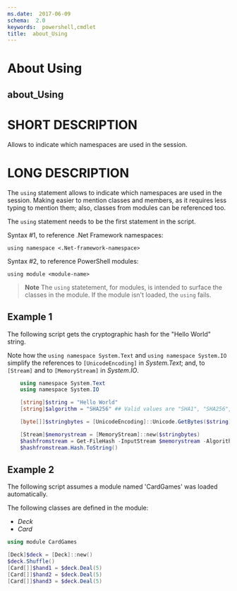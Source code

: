 ```yaml
---
ms.date:  2017-06-09
schema:  2.0
keywords:  powershell,cmdlet
title:  about_Using
---
```


# About Using
## about_Using

# SHORT DESCRIPTION

Allows to indicate which namespaces are used in the session.

# LONG DESCRIPTION


The `using` statement allows to indicate which namespaces are used in the session.
Making easier to mention classes and members, as it requires less typing to mention them;
also, classes from modules can be referenced too.

The `using` statement needs to be the first statement in the script.

Syntax #1, to reference .Net Framework namespaces:
```
using namespace <.Net-framework-namespace>
```

Syntax #2, to reference PowerShell modules:
```
using module <module-name>
```

> **Note** The `using` statetement, for modules, is intended to surface the classes in the module.
> If the module isn't loaded, the `using` fails.

## Example 1

The following script gets the cryptographic hash for the "Hello World" string.

Note how the `using namespace System.Text` and `using namespace System.IO` simplify
the references to `[UnicodeEncoding]` in *System.Text*; and, to `[Stream]`
and to `[MemoryStream]` in *System.IO*.


```PowerShell
    using namespace System.Text
    using namespace System.IO

    [string]$string = "Hello World"
    [string]$algorithm = "SHA256" ## Valid values are "SHA1", "SHA256", "SHA384", "SHA512", "MACTripleDES", "MD5", "RIPEMD160"

    [byte[]]$stringbytes = [UnicodeEncoding]::Unicode.GetBytes($string)

    [Stream]$memorystream = [MemoryStream]::new($stringbytes)
    $hashfromstream = Get-FileHash -InputStream $memorystream -Algorithm $algorithm
    $hashfromstream.Hash.ToString()
```

## Example 2

The following script assumes a module named 'CardGames' was loaded
automatically.

The following classes are defined in the module:

- *Deck*
- *Card*

```PowerShell
using module CardGames

[Deck]$deck = [Deck]::new()
$deck.Shuffle()
[Card[]]$hand1 = $deck.Deal(5)
[Card[]]$hand2 = $deck.Deal(5)
[Card[]]$hand3 = $deck.Deal(5)
```

